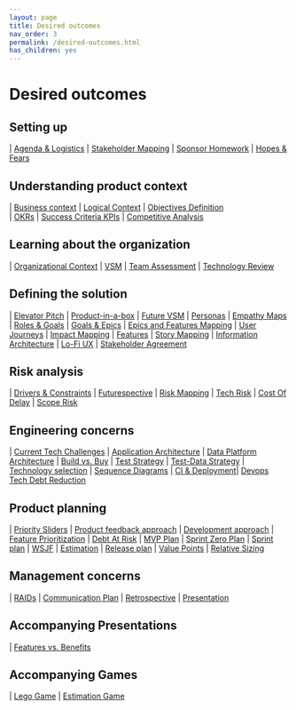 ```yaml
---
layout: page
title: Desired outcomes
nav_order: 3
permalink: /desired-outcomes.html
has_children: yes
---
```


# Desired outcomes

## Setting up

| [Agenda & Logistics](/creating-an-agenda.html) | [Stakeholder Mapping](/stakeholder-mapping.html) | [Sponsor Homework](/sponsor-homework) | [Hopes & Fears](/hopes-and-fears)

## Understanding product context

| [Business context](/business-context) | [Logical Context](/logical-context) | [Objectives Definition](/objectives-definition)     
| [OKRs](/okrs) | [Success Criteria KPIs](/kpis) | [Competitive Analysis](/competitive-analysis)

## Learning about the organization
 
| [Organizational Context](/organizational-context) | [VSM](/vsm) | [Team Assessment](/team-assessment) | [Technology Review](/technology-review) 

## Defining the solution

| [Elevator Pitch](/elevator-pitch) | [Product-in-a-box](/product-in-a-box) | [Future VSM](/future-vsm) 
| [Personas](/personas) | [Empathy Maps](/empathy-maps) | [Roles & Goals](/roles-and-goals) | [Goals & Epics](/goals-and-epics)
| [Epics and Features Mapping](/epics-and-features-mapping) | [User Journeys](/user-journeys) | [Impact Mapping](/impact-mapping) 
| [Features](/features) | [Story Mapping](/story-mapping) | [Information Architecture](/information-architecture) | [Lo-Fi UX](/lo-fi-ux)
| [Stakeholder Agreement](/stakeholder-agreement)

## Risk analysis

| [Drivers & Constraints](/drivers-and-constraints) | [Futurespective](/Futurespective) | [Risk Mapping](/risk-mapping)
| [Tech Risk](/tech-risk) | [Cost Of Delay](/cost-of-delay) | [Scope Risk](/scope-risk)
 
## Engineering concerns

| [Current Tech Challenges](/current-tech-challenges) | [Application Architecture](/application-architecture) | [Data Platform Architecture](/data-platform-architecture)
| [Build vs. Buy](/build-vs-buy) | [Test Strategy](/test-strategy) | [Test-Data Strategy](/test-data-strategy) | [Technology selection](/technology-selection) | [Sequence Diagrams](/sequence-diagrams)
| [CI & Deployment](/ci-and-deployment)| [Devops](/devops) [Tech Debt Reduction](/tech-debt)

## Product planning

| [Priority Sliders](/priority-sliders) | [Product feedback approach](/product-feedback-approach) | [Development approach](/development-approach) | [Feature Prioritization](/feature-prioritization)
| [Debt At Risk](/debt-at-risk) | [MVP Plan](/mvp) | [Sprint Zero Plan](/sprint-zero-plan) | [Sprint plan](/sprint-plan)
| [WSJF](/wsjf) | [Estimation](/estimation) | [Release plan](/release-plan)
| [Value Points](/value-points) | [Relative Sizing](/relative-sizing)


## Management concerns
| [RAIDs](/raids) | [Communication Plan](/communication-plan) | [Retrospective](/retrospective) | [Presentation](/presentation)

## Accompanying Presentations

| [Features vs. Benefits](/features-vs-benefits) 

## Accompanying Games

| [Lego Game](/lego-game) | [Estimation Game](/estimation-game) 
